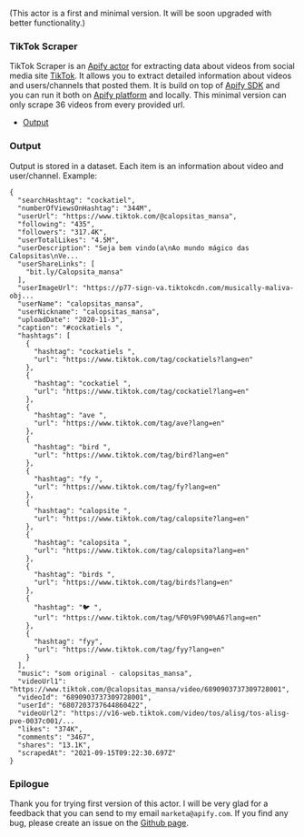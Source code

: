 (This actor is a first and minimal version. It will be soon upgraded with better functionality.)

### TikTok Scraper

TikTok Scraper is an [Apify actor](https://apify.com/actors) for extracting data about videos from social media site [TikTok](https://www.tiktok.com/).
It allows you to extract detailed information about videos and users/channels that posted them.
It is build on top of [Apify SDK](https://sdk.apify.com/) and you can run it both on [Apify platform](https://my.apify.com) and locally.
This minimal version can only scrape 36 videos from every provided url.

- [Output](#output)

### Output

Output is stored in a dataset. Each item is an information about video and user/channel. Example:

```
{
  "searchHashtag": "cockatiel",
  "numberOfViewsOnHashtag": "344M",
  "userUrl": "https://www.tiktok.com/@calopsitas_mansa",
  "following": "435",
  "followers": "317.4K",
  "userTotalLikes": "4.5M",
  "userDescription": "Seja bem vindo(a\nAo mundo mágico das Calopsitas\nVe...
  "userShareLinks": [
    "bit.ly/Calopsita_mansa"
  ],
  "userImageUrl": "https://p77-sign-va.tiktokcdn.com/musically-maliva-obj...
  "userName": "calopsitas_mansa",
  "userNickname": "calopsitas_mansa",
  "uploadDate": "2020-11-3",
  "caption": "#cockatiels ",
  "hashtags": [
    {
      "hashtag": "cockatiels ",
      "url": "https://www.tiktok.com/tag/cockatiels?lang=en"
    },
    {
      "hashtag": "cockatiel ",
      "url": "https://www.tiktok.com/tag/cockatiel?lang=en"
    },
    {
      "hashtag": "ave ",
      "url": "https://www.tiktok.com/tag/ave?lang=en"
    },
    {
      "hashtag": "bird ",
      "url": "https://www.tiktok.com/tag/bird?lang=en"
    },
    {
      "hashtag": "fy ",
      "url": "https://www.tiktok.com/tag/fy?lang=en"
    },
    {
      "hashtag": "calopsite ",
      "url": "https://www.tiktok.com/tag/calopsite?lang=en"
    },
    {
      "hashtag": "calopsita ",
      "url": "https://www.tiktok.com/tag/calopsita?lang=en"
    },
    {
      "hashtag": "birds ",
      "url": "https://www.tiktok.com/tag/birds?lang=en"
    },
    {
      "hashtag": "🐦 ",
      "url": "https://www.tiktok.com/tag/%F0%9F%90%A6?lang=en"
    },
    {
      "hashtag": "fyy",
      "url": "https://www.tiktok.com/tag/fyy?lang=en"
    }
  ],
  "music": "som original - calopsitas_mansa",
  "videoUrl1": "https://www.tiktok.com/@calopsitas_mansa/video/6890903737309728001",
  "videoId": "6890903737309728001",
  "userId": "6807203737644860422",
  "videoUrl2": "https://v16-web.tiktok.com/video/tos/alisg/tos-alisg-pve-0037c001/...
  "likes": "374K",
  "comments": "3467",
  "shares": "13.1K",
  "scrapedAt": "2021-09-15T09:22:30.697Z"
}
```

### Epilogue
Thank you for trying first version of this actor.
I will be very glad for a feedback that you can send to my email `marketa@apify.com`.
If you find any bug, please create an issue on the [Github page](https://github.com/sauermar/Tiktok-Scraper/issues).

